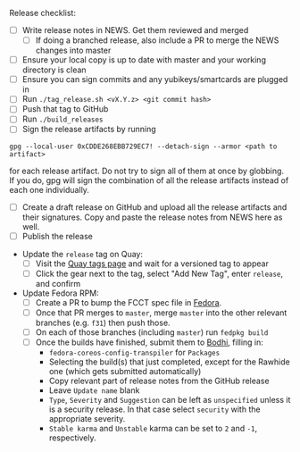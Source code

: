 Release checklist:
 - [ ] Write release notes in NEWS. Get them reviewed and merged
     - [ ] If doing a branched release, also include a PR to merge the NEWS changes into master
 - [ ] Ensure your local copy is up to date with master and your working directory is clean
 - [ ] Ensure you can sign commits and any yubikeys/smartcards are plugged in
 - [ ] Run `./tag_release.sh <vX.Y.z> <git commit hash>`
 - [ ] Push that tag to GitHub
 - [ ] Run `./build_releases`
 - [ ] Sign the release artifacts by running
```
gpg --local-user 0xCDDE268EBB729EC7! --detach-sign --armor <path to artifact>
```
for each release artifact. Do not try to sign all of them at once by globbing. If you do, gpg will sign the combination of all the release artifacts instead of each one individually.

 - [ ] Create a draft release on GitHub and upload all the release artifacts and their signatures. Copy and paste the release notes from NEWS here as well.
 - [ ] Publish the release
 - Update the `release` tag on Quay:
   - [ ] Visit the [Quay tags page](https://quay.io/repository/coreos/fcct?tab=tags) and wait for a versioned tag to appear
   - [ ] Click the gear next to the tag, select "Add New Tag", enter `release`, and confirm
 - Update Fedora RPM:
   - [ ] Create a PR to bump the FCCT spec file in [Fedora](https://src.fedoraproject.org/rpms/fedora-coreos-config-transpiler).
   - [ ] Once that PR merges to `master`, merge `master` into the other relevant branches (e.g. `f31`) then push those.
   - [ ] On each of those branches (including `master`) run `fedpkg build`
   - [ ] Once the builds have finished, submit them to [Bodhi](https://bodhi.fedoraproject.org/updates/new), filling in:
     - `fedora-coreos-config-transpiler` for `Packages`
     - Selecting the build(s) that just completed, except for the Rawhide one (which gets submitted automatically)
     - Copy relevant part of release notes from the GitHub release
     - Leave `Update name` blank
     - `Type`, `Severity` and `Suggestion` can be left as `unspecified` unless it is a security release. In that case select `security` with the appropriate severity.
     - `Stable karma` and `Unstable` karma can be set to `2` and `-1`, respectively.
